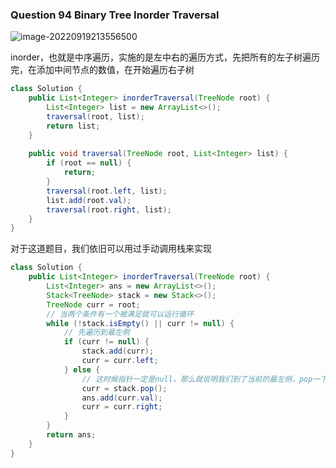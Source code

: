 ### Question 94 Binary Tree Inorder Traversal

![image-20220919213556500](C:\Users\jason\AppData\Roaming\Typora\typora-user-images\image-20220919213556500.png)

inorder，也就是中序遍历，实施的是左中右的遍历方式，先把所有的左子树遍历完，在添加中间节点的数值，在开始遍历右子树



```java
class Solution {
    public List<Integer> inorderTraversal(TreeNode root) {
        List<Integer> list = new ArrayList<>();
        traversal(root, list);
        return list;
    }
    
    public void traversal(TreeNode root, List<Integer> list) {
        if (root == null) {
            return;
        }
        traversal(root.left, list);
        list.add(root.val);
        traversal(root.right, list);
    }
}
```



对于这道题目，我们依旧可以用过手动调用栈来实现

```java
class Solution {
    public List<Integer> inorderTraversal(TreeNode root) {
        List<Integer> ans = new ArrayList<>();
        Stack<TreeNode> stack = new Stack<>();
        TreeNode curr = root;
        // 当两个条件有一个被满足就可以运行循环
        while (!stack.isEmpty() || curr != null) {
            // 先遍历到最左侧
            if (curr != null) {
                stack.add(curr);
                curr = curr.left;
            } else {
                // 这时候指针一定是null，那么就说明我们到了当前的最左侧，pop一下，加入到答案数组里，z
                curr = stack.pop();
                ans.add(curr.val);
                curr = curr.right;
            }
        }
        return ans;
    }
}
```

